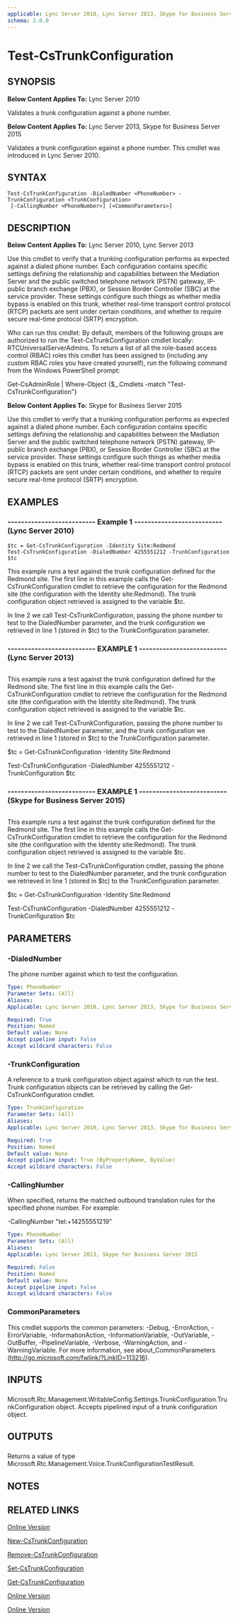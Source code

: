 ```yaml
---
applicable: Lync Server 2010, Lync Server 2013, Skype for Business Server 2015
schema: 2.0.0
---
```


# Test-CsTrunkConfiguration

## SYNOPSIS
**Below Content Applies To:** Lync Server 2010

Validates a trunk configuration against a phone number.

**Below Content Applies To:** Lync Server 2013, Skype for Business Server 2015

Validates a trunk configuration against a phone number.
This cmdlet was introduced in Lync Server 2010.



## SYNTAX

```
Test-CsTrunkConfiguration -DialedNumber <PhoneNumber> -TrunkConfiguration <TrunkConfiguration>
 [-CallingNumber <PhoneNumber>] [<CommonParameters>]
```

## DESCRIPTION
**Below Content Applies To:** Lync Server 2010, Lync Server 2013

Use this cmdlet to verify that a trunking configuration performs as expected against a dialed phone number.
Each configuration contains specific settings defining the relationship and capabilities between the Mediation Server and the public switched telephone network (PSTN) gateway, IP-public branch exchange (PBX), or Session Border Controller (SBC) at the service provider.
These settings configure such things as whether media bypass is enabled on this trunk, whether real-time transport control protocol (RTCP) packets are sent under certain conditions, and whether to require secure real-time protocol (SRTP) encryption.

Who can run this cmdlet: By default, members of the following groups are authorized to run the Test-CsTrunkConfiguration cmdlet locally: RTCUniversalServerAdmins.
To return a list of all the role-based access control (RBAC) roles this cmdlet has been assigned to (including any custom RBAC roles you have created yourself), run the following command from the Windows PowerShell prompt:

Get-CsAdminRole | Where-Object {$_.Cmdlets -match "Test-CsTrunkConfiguration"}

**Below Content Applies To:** Skype for Business Server 2015

Use this cmdlet to verify that a trunking configuration performs as expected against a dialed phone number.
Each configuration contains specific settings defining the relationship and capabilities between the Mediation Server and the public switched telephone network (PSTN) gateway, IP-public branch exchange (PBX), or Session Border Controller (SBC) at the service provider.
These settings configure such things as whether media bypass is enabled on this trunk, whether real-time transport control protocol (RTCP) packets are sent under certain conditions, and whether to require secure real-time protocol (SRTP) encryption.



## EXAMPLES

### -------------------------- Example 1 -------------------------- (Lync Server 2010)
```
$tc = Get-CsTrunkConfiguration -Identity Site:Redmond
Test-CsTrunkConfiguration -DialedNumber 4255551212 -TrunkConfiguration $tc
```

This example runs a test against the trunk configuration defined for the Redmond site.
The first line in this example calls the Get-CsTrunkConfiguration cmdlet to retrieve the configuration for the Redmond site (the configuration with the Identity site:Redmond).
The trunk configuration object retrieved is assigned to the variable $tc.

In line 2 we call Test-CsTrunkConfiguration, passing the phone number to test to the DialedNumber parameter, and the trunk configuration we retrieved in line 1 (stored in $tc) to the TrunkConfiguration parameter.

### -------------------------- EXAMPLE 1 -------------------------- (Lync Server 2013)
```

```

This example runs a test against the trunk configuration defined for the Redmond site.
The first line in this example calls the Get-CsTrunkConfiguration cmdlet to retrieve the configuration for the Redmond site (the configuration with the Identity site:Redmond).
The trunk configuration object retrieved is assigned to the variable $tc.

In line 2 we call Test-CsTrunkConfiguration, passing the phone number to test to the DialedNumber parameter, and the trunk configuration we retrieved in line 1 (stored in $tc) to the TrunkConfiguration parameter.

$tc = Get-CsTrunkConfiguration -Identity Site:Redmond

Test-CsTrunkConfiguration -DialedNumber 4255551212 -TrunkConfiguration $tc

### -------------------------- EXAMPLE 1 -------------------------- (Skype for Business Server 2015)
```

```

This example runs a test against the trunk configuration defined for the Redmond site.
The first line in this example calls the Get-CsTrunkConfiguration cmdlet to retrieve the configuration for the Redmond site (the configuration with the Identity site:Redmond).
The trunk configuration object retrieved is assigned to the variable $tc.

In line 2 we call the Test-CsTrunkConfiguration cmdlet, passing the phone number to test to the DialedNumber parameter, and the trunk configuration we retrieved in line 1 (stored in $tc) to the TrunkConfiguration parameter.

$tc = Get-CsTrunkConfiguration -Identity Site:Redmond

Test-CsTrunkConfiguration -DialedNumber 4255551212 -TrunkConfiguration $tc

## PARAMETERS

### -DialedNumber
The phone number against which to test the configuration.

```yaml
Type: PhoneNumber
Parameter Sets: (All)
Aliases: 
Applicable: Lync Server 2010, Lync Server 2013, Skype for Business Server 2015

Required: True
Position: Named
Default value: None
Accept pipeline input: False
Accept wildcard characters: False
```

### -TrunkConfiguration
A reference to a trunk configuration object against which to run the test.
Trunk configuration objects can be retrieved by calling the Get-CsTrunkConfiguration cmdlet.

```yaml
Type: TrunkConfiguration
Parameter Sets: (All)
Aliases: 
Applicable: Lync Server 2010, Lync Server 2013, Skype for Business Server 2015

Required: True
Position: Named
Default value: None
Accept pipeline input: True (ByPropertyName, ByValue)
Accept wildcard characters: False
```

### -CallingNumber
When specified, returns the matched outbound translation rules for the specified phone number.
For example:

-CallingNumber "tel:+14255551219"

```yaml
Type: PhoneNumber
Parameter Sets: (All)
Aliases: 
Applicable: Lync Server 2013, Skype for Business Server 2015

Required: False
Position: Named
Default value: None
Accept pipeline input: False
Accept wildcard characters: False
```

### CommonParameters
This cmdlet supports the common parameters: -Debug, -ErrorAction, -ErrorVariable, -InformationAction, -InformationVariable, -OutVariable, -OutBuffer, -PipelineVariable, -Verbose, -WarningAction, and -WarningVariable. For more information, see about_CommonParameters (http://go.microsoft.com/fwlink/?LinkID=113216).

## INPUTS

###  
Microsoft.Rtc.Management.WritableConfig.Settings.TrunkConfiguration.TrunkConfiguration object.
Accepts pipelined input of a trunk configuration object.

## OUTPUTS

###  
Returns a value of type Microsoft.Rtc.Management.Voice.TrunkConfigurationTestResult.

## NOTES

## RELATED LINKS

[Online Version](http://technet.microsoft.com/EN-US/library/07f2ef04-49aa-4857-b213-fa98506c0427(OCS.14).aspx)

[New-CsTrunkConfiguration]()

[Remove-CsTrunkConfiguration]()

[Set-CsTrunkConfiguration]()

[Get-CsTrunkConfiguration]()

[Online Version](http://technet.microsoft.com/EN-US/library/07f2ef04-49aa-4857-b213-fa98506c0427(OCS.15).aspx)

[Online Version](http://technet.microsoft.com/EN-US/library/07f2ef04-49aa-4857-b213-fa98506c0427(OCS.16).aspx)

